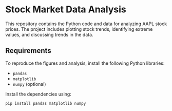 # Stock Market Data Analysis

This repository contains the Python code and data for analyzing AAPL stock prices. The project includes plotting stock trends, identifying extreme values, and discussing trends in the data.

## Requirements

To reproduce the figures and analysis, install the following Python libraries:
- `pandas`
- `matplotlib`
- `numpy` (optional)

Install the dependencies using:
```bash
pip install pandas matplotlib numpy
